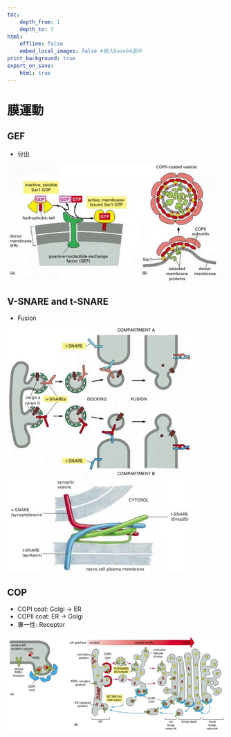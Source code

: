 ```yaml
---
toc:
    depth_from: 1
    depth_to: 3
html:
    offline: false
    embed_local_images: false #嵌入base64圖片
print_background: true
export_on_save:
    html: true
---
```

# 膜運動

## GEF 
- 分出

![Alt text](paste_src/image-6.png)

## V-SNARE and t-SNARE 
- Fusion 
  
![Alt text](paste_src/image-7.png)
![Alt text](paste_src/image-8.png)

## COP
- COPI coat: Golgi &rarr; ER 
- COPII coat: ER &rarr; Golgi
- 專一性: Receptor


![Alt text](paste_src/image-9.png)
